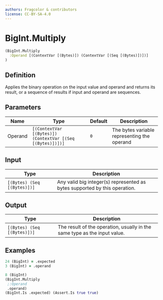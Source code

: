 ```yaml
---
authors: Fragcolor & contributors
license: CC-BY-SA-4.0
---
```



# BigInt.Multiply

```clojure
(BigInt.Multiply
  :Operand [(ContextVar [(Bytes)]) (ContextVar [(Seq [(Bytes)])])]
)
```


## Definition

Applies the binary operation on the input value and operand and returns its result, or a sequence of results if input and operand are sequences.


## Parameters

| Name | Type | Default | Description |
|------|------|---------|-------------|
| Operand | `[(ContextVar [(Bytes)]) (ContextVar [(Seq [(Bytes)])])]` | `0` | The bytes variable representing the operand |


## Input

| Type | Description |
|------|-------------|
| `[(Bytes) (Seq [(Bytes)])]` | Any valid big integer(s) represented as bytes supported by this operation. |


## Output

| Type | Description |
|------|-------------|
| `[(Bytes) (Seq [(Bytes)])]` | The result of the operation, usually in the same type as the input value. |


## Examples

```clojure
24 (BigInt) = .expected
3 (BigInt) = .operand

8 (BigInt)
(BigInt.Multiply
 ;:Operand
 .operand)
(BigInt.Is .expected) (Assert.Is true true)
```
